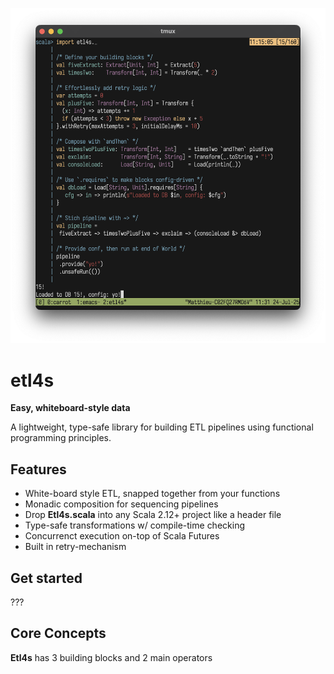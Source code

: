 <p align="center">
  <img src="pix/etl4s.png" width="700">
</p>

# etl4s
**Easy, whiteboard-style data**

A lightweight, type-safe library for building ETL pipelines using functional programming principles.

## Features
- White-board style ETL, snapped together from your functions
- Monadic composition for sequencing pipelines
- Drop **Etl4s.scala** into any Scala 2.12+ project like a header file
- Type-safe transformations w/ compile-time checking
- Concurrenct execution on-top of Scala Futures
- Built in retry-mechanism

## Get started
???

## Core Concepts
**Etl4s** has 3 building blocks and 2 main operators
